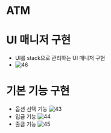 # ATM

# UI 매니저 구현
- UI를 stack으로 관리하는 UI 매니저 구현
- ![46](https://github.com/516lkh/ATM/assets/82098924/0f9ae049-148a-4cea-8430-dddf2d84dfdb)

# 기본 기능 구현
- 옵션 선택 기능
![43](https://github.com/516lkh/ATM/assets/82098924/cc40e673-8ba9-4add-8a3f-5a6da11507e5)
- 입금 기능
![44](https://github.com/516lkh/ATM/assets/82098924/20d04018-b87a-4dfc-a8c4-ca8cea269909)
- 출금 기능
![45](https://github.com/516lkh/ATM/assets/82098924/21684c5e-15b7-46bb-811c-ef78144bd11d)
